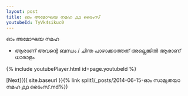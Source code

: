 ```yaml
---
layout: post
title: ഓം അമോഘയ നമഹ ൧൧ ടൈംസ്
youtubeId: TyVk4sikuc0
---
```

 
 
 ഓം അമോഘയ നമഹ 
 
 -  ആരാണ് അവന്റെ ബന്ധം / ചിന്ത പാഴാക്കാത്തത് അല്ലെങ്കിൽ ആരാണ് ധാരാളം 
 
  
 
  
 
 
 
 
 
 


{% include youtubePlayer.html id=page.youtubeId %}
 
[Next]({{ site.baseurl }}{% link  split1/_posts/2014-06-15-ഓം സാമ്യതയാ നമഹ ൧൧ ടൈംസ്.md%})
 
